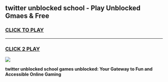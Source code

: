 
## twitter unblocked school - Play Unblocked Gmaes & Free
<h3>
<a href="https://news.freeplayer.one?title=twitter_unblocked_school&ref=23F">CLICK TO PLAY</a></h3>
<hr>

<h3>
<a href="https://news.freeplayer.one?title=twitter_unblocked_school&ref=23F">CLICK 2 PLAY</a>
  
</h3>

<a href="https://news.freeplayer.one?title=twitter_unblocked_school&ref=23F/"><img src="https://clearcache.store/games.png"></a>


**twitter unblocked school games unblocked: Your Gateway to Fun and Accessible Online Gaming**
